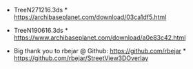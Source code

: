 * TreeN271216.3ds * 
https://archibaseplanet.com/download/03ca1df5.html

* TreeN190616.3ds *
https://www.archibaseplanet.com/download/a0e83c42.html

* Big thank you to rbejar @ Github: https://github.com/rbejar *
https://github.com/rbejar/StreetView3DOverlay